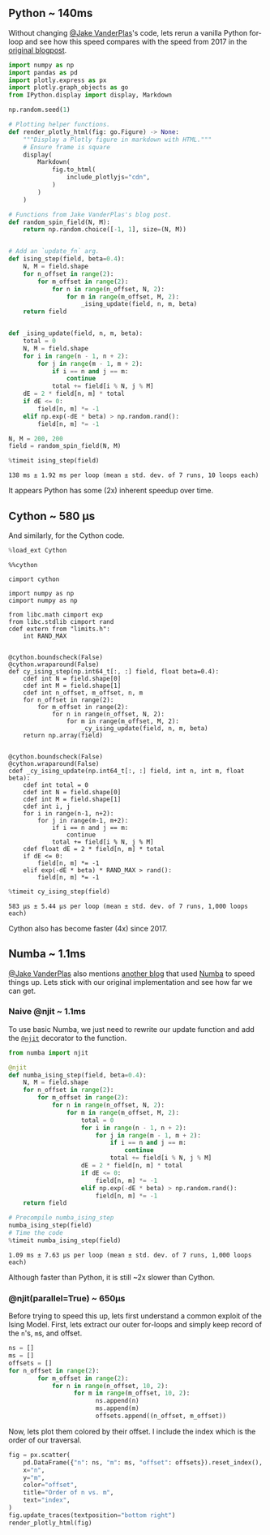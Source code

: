## Python ~ 140ms
Without changing [@Jake VanderPlas](https://github.com/jakevdp)'s code, lets rerun a vanilla Python for-loop and see how this speed compares with the speed from 2017 in the [original blogpost](https://jakevdp.github.io/blog/2017/12/11/live-coding-cython-ising-model/).


```python
import numpy as np
import pandas as pd
import plotly.express as px
import plotly.graph_objects as go
from IPython.display import display, Markdown

np.random.seed(1)
```


```python
# Plotting helper functions.
def render_plotly_html(fig: go.Figure) -> None:
    """Display a Plotly figure in markdown with HTML."""
    # Ensure frame is square
    display(
        Markdown(
            fig.to_html(
                include_plotlyjs="cdn",
            )
        )
    )
```


```python
# Functions from Jake VanderPlas's blog post.
def random_spin_field(N, M):
    return np.random.choice([-1, 1], size=(N, M))


# Add an `update_fn` arg.
def ising_step(field, beta=0.4):
    N, M = field.shape
    for n_offset in range(2):
        for m_offset in range(2):
            for n in range(n_offset, N, 2):
                for m in range(m_offset, M, 2):
                    _ising_update(field, n, m, beta)
    return field


def _ising_update(field, n, m, beta):
    total = 0
    N, M = field.shape
    for i in range(n - 1, n + 2):
        for j in range(m - 1, m + 2):
            if i == n and j == m:
                continue
            total += field[i % N, j % M]
    dE = 2 * field[n, m] * total
    if dE <= 0:
        field[n, m] *= -1
    elif np.exp(-dE * beta) > np.random.rand():
        field[n, m] *= -1
```


```python
N, M = 200, 200
field = random_spin_field(N, M)
```


```python
%timeit ising_step(field)
```

    138 ms ± 1.92 ms per loop (mean ± std. dev. of 7 runs, 10 loops each)


It appears Python has some (2x) inherent speedup over time.

## Cython ~ 580 µs
And similarly, for the Cython code.


```python
%load_ext Cython
```


```cython
%%cython

cimport cython

import numpy as np
cimport numpy as np

from libc.math cimport exp
from libc.stdlib cimport rand
cdef extern from "limits.h":
    int RAND_MAX


@cython.boundscheck(False)
@cython.wraparound(False)
def cy_ising_step(np.int64_t[:, :] field, float beta=0.4):
    cdef int N = field.shape[0]
    cdef int M = field.shape[1]
    cdef int n_offset, m_offset, n, m
    for n_offset in range(2):
        for m_offset in range(2):
            for n in range(n_offset, N, 2):
                for m in range(m_offset, M, 2):
                    _cy_ising_update(field, n, m, beta)
    return np.array(field)


@cython.boundscheck(False)
@cython.wraparound(False)
cdef _cy_ising_update(np.int64_t[:, :] field, int n, int m, float beta):
    cdef int total = 0
    cdef int N = field.shape[0]
    cdef int M = field.shape[1]
    cdef int i, j
    for i in range(n-1, n+2):
        for j in range(m-1, m+2):
            if i == n and j == m:
                continue
            total += field[i % N, j % M]
    cdef float dE = 2 * field[n, m] * total
    if dE <= 0:
        field[n, m] *= -1
    elif exp(-dE * beta) * RAND_MAX > rand():
        field[n, m] *= -1
```


```python
%timeit cy_ising_step(field)
```

    583 µs ± 5.44 µs per loop (mean ± std. dev. of 7 runs, 1,000 loops each)


Cython also has become faster (4x) since 2017.

## Numba ~ 1.1ms
[@Jake VanderPlas](https://github.com/jakevdp) also mentions [another blog](https://matthewrocklin.com/blog/work/2015/02/28/Ising) that used [Numba](https://numba.readthedocs.io/en/stable/index.html) to speed things up. Lets stick with our original implementation and see how far we can get.

### Naive @njit ~ 1.1ms
To use basic Numba, we just need to rewrite our update function and add the [`@njit`](https://numba.readthedocs.io/en/stable/user/jit.html) decorator to the function.


```python
from numba import njit
```


```python
@njit
def numba_ising_step(field, beta=0.4):
    N, M = field.shape
    for n_offset in range(2):
        for m_offset in range(2):
            for n in range(n_offset, N, 2):
                for m in range(m_offset, M, 2):
                    total = 0
                    for i in range(n - 1, n + 2):
                        for j in range(m - 1, m + 2):
                            if i == n and j == m:
                                continue
                            total += field[i % N, j % M]
                    dE = 2 * field[n, m] * total
                    if dE <= 0:
                        field[n, m] *= -1
                    elif np.exp(-dE * beta) > np.random.rand():
                        field[n, m] *= -1
    return field
```


```python
# Precompile numba_ising_step
numba_ising_step(field)
# Time the code
%timeit numba_ising_step(field)
```

    1.09 ms ± 7.63 µs per loop (mean ± std. dev. of 7 runs, 1,000 loops each)


Although faster than Python, it is still ~2x slower than Cython.

### @njit(parallel=True) ~ 650µs
Before trying to speed this up, lets first understand a common exploit of the Ising Model. First, lets extract our outer for-loops and simply keep record of the `n`'s, `m`s, and offset.


```python
ns = []
ms = []
offsets = []
for n_offset in range(2):
        for m_offset in range(2):
            for n in range(n_offset, 10, 2):
                  for m in range(m_offset, 10, 2):
                        ns.append(n)
                        ms.append(m)
                        offsets.append((n_offset, m_offset))
```

Now, lets plot them colored by their offset. I include the index which is the order of our traversal.


```python
fig = px.scatter(
    pd.DataFrame({"n": ns, "m": ms, "offset": offsets}).reset_index(),
    x="n",
    y="m",
    color="offset",
    title="Order of n vs. m",
    text="index",
)
fig.update_traces(textposition="bottom right")
render_plotly_html(fig)
```


<html>
<head><meta charset="utf-8" /></head>
<body>
    <div>                        <script type="text/javascript">window.PlotlyConfig = {MathJaxConfig: 'local'};</script>
        <script charset="utf-8" src="https://cdn.plot.ly/plotly-2.29.1.min.js"></script>                <div id="eb3fad7d-c98f-45fd-87b5-4f95ce3cba3e" class="plotly-graph-div" style="height:100%; width:100%;"></div>            <script type="text/javascript">                                    window.PLOTLYENV=window.PLOTLYENV || {};                                    if (document.getElementById("eb3fad7d-c98f-45fd-87b5-4f95ce3cba3e")) {                    Plotly.newPlot(                        "eb3fad7d-c98f-45fd-87b5-4f95ce3cba3e",                        [{"hovertemplate":"offset=(0, 0)\u003cbr\u003en=%{x}\u003cbr\u003em=%{y}\u003cbr\u003eindex=%{text}\u003cextra\u003e\u003c\u002fextra\u003e","legendgroup":"(0, 0)","marker":{"color":"#636efa","symbol":"circle"},"mode":"markers+text","name":"(0, 0)","orientation":"v","showlegend":true,"text":[0.0,1.0,2.0,3.0,4.0,5.0,6.0,7.0,8.0,9.0,10.0,11.0,12.0,13.0,14.0,15.0,16.0,17.0,18.0,19.0,20.0,21.0,22.0,23.0,24.0],"x":[0,0,0,0,0,2,2,2,2,2,4,4,4,4,4,6,6,6,6,6,8,8,8,8,8],"xaxis":"x","y":[0,2,4,6,8,0,2,4,6,8,0,2,4,6,8,0,2,4,6,8,0,2,4,6,8],"yaxis":"y","type":"scatter","textposition":"bottom right"},{"hovertemplate":"offset=(0, 1)\u003cbr\u003en=%{x}\u003cbr\u003em=%{y}\u003cbr\u003eindex=%{text}\u003cextra\u003e\u003c\u002fextra\u003e","legendgroup":"(0, 1)","marker":{"color":"#EF553B","symbol":"circle"},"mode":"markers+text","name":"(0, 1)","orientation":"v","showlegend":true,"text":[25.0,26.0,27.0,28.0,29.0,30.0,31.0,32.0,33.0,34.0,35.0,36.0,37.0,38.0,39.0,40.0,41.0,42.0,43.0,44.0,45.0,46.0,47.0,48.0,49.0],"x":[0,0,0,0,0,2,2,2,2,2,4,4,4,4,4,6,6,6,6,6,8,8,8,8,8],"xaxis":"x","y":[1,3,5,7,9,1,3,5,7,9,1,3,5,7,9,1,3,5,7,9,1,3,5,7,9],"yaxis":"y","type":"scatter","textposition":"bottom right"},{"hovertemplate":"offset=(1, 0)\u003cbr\u003en=%{x}\u003cbr\u003em=%{y}\u003cbr\u003eindex=%{text}\u003cextra\u003e\u003c\u002fextra\u003e","legendgroup":"(1, 0)","marker":{"color":"#00cc96","symbol":"circle"},"mode":"markers+text","name":"(1, 0)","orientation":"v","showlegend":true,"text":[50.0,51.0,52.0,53.0,54.0,55.0,56.0,57.0,58.0,59.0,60.0,61.0,62.0,63.0,64.0,65.0,66.0,67.0,68.0,69.0,70.0,71.0,72.0,73.0,74.0],"x":[1,1,1,1,1,3,3,3,3,3,5,5,5,5,5,7,7,7,7,7,9,9,9,9,9],"xaxis":"x","y":[0,2,4,6,8,0,2,4,6,8,0,2,4,6,8,0,2,4,6,8,0,2,4,6,8],"yaxis":"y","type":"scatter","textposition":"bottom right"},{"hovertemplate":"offset=(1, 1)\u003cbr\u003en=%{x}\u003cbr\u003em=%{y}\u003cbr\u003eindex=%{text}\u003cextra\u003e\u003c\u002fextra\u003e","legendgroup":"(1, 1)","marker":{"color":"#ab63fa","symbol":"circle"},"mode":"markers+text","name":"(1, 1)","orientation":"v","showlegend":true,"text":[75.0,76.0,77.0,78.0,79.0,80.0,81.0,82.0,83.0,84.0,85.0,86.0,87.0,88.0,89.0,90.0,91.0,92.0,93.0,94.0,95.0,96.0,97.0,98.0,99.0],"x":[1,1,1,1,1,3,3,3,3,3,5,5,5,5,5,7,7,7,7,7,9,9,9,9,9],"xaxis":"x","y":[1,3,5,7,9,1,3,5,7,9,1,3,5,7,9,1,3,5,7,9,1,3,5,7,9],"yaxis":"y","type":"scatter","textposition":"bottom right"}],                        {"template":{"data":{"histogram2dcontour":[{"type":"histogram2dcontour","colorbar":{"outlinewidth":0,"ticks":""},"colorscale":[[0.0,"#0d0887"],[0.1111111111111111,"#46039f"],[0.2222222222222222,"#7201a8"],[0.3333333333333333,"#9c179e"],[0.4444444444444444,"#bd3786"],[0.5555555555555556,"#d8576b"],[0.6666666666666666,"#ed7953"],[0.7777777777777778,"#fb9f3a"],[0.8888888888888888,"#fdca26"],[1.0,"#f0f921"]]}],"choropleth":[{"type":"choropleth","colorbar":{"outlinewidth":0,"ticks":""}}],"histogram2d":[{"type":"histogram2d","colorbar":{"outlinewidth":0,"ticks":""},"colorscale":[[0.0,"#0d0887"],[0.1111111111111111,"#46039f"],[0.2222222222222222,"#7201a8"],[0.3333333333333333,"#9c179e"],[0.4444444444444444,"#bd3786"],[0.5555555555555556,"#d8576b"],[0.6666666666666666,"#ed7953"],[0.7777777777777778,"#fb9f3a"],[0.8888888888888888,"#fdca26"],[1.0,"#f0f921"]]}],"heatmap":[{"type":"heatmap","colorbar":{"outlinewidth":0,"ticks":""},"colorscale":[[0.0,"#0d0887"],[0.1111111111111111,"#46039f"],[0.2222222222222222,"#7201a8"],[0.3333333333333333,"#9c179e"],[0.4444444444444444,"#bd3786"],[0.5555555555555556,"#d8576b"],[0.6666666666666666,"#ed7953"],[0.7777777777777778,"#fb9f3a"],[0.8888888888888888,"#fdca26"],[1.0,"#f0f921"]]}],"heatmapgl":[{"type":"heatmapgl","colorbar":{"outlinewidth":0,"ticks":""},"colorscale":[[0.0,"#0d0887"],[0.1111111111111111,"#46039f"],[0.2222222222222222,"#7201a8"],[0.3333333333333333,"#9c179e"],[0.4444444444444444,"#bd3786"],[0.5555555555555556,"#d8576b"],[0.6666666666666666,"#ed7953"],[0.7777777777777778,"#fb9f3a"],[0.8888888888888888,"#fdca26"],[1.0,"#f0f921"]]}],"contourcarpet":[{"type":"contourcarpet","colorbar":{"outlinewidth":0,"ticks":""}}],"contour":[{"type":"contour","colorbar":{"outlinewidth":0,"ticks":""},"colorscale":[[0.0,"#0d0887"],[0.1111111111111111,"#46039f"],[0.2222222222222222,"#7201a8"],[0.3333333333333333,"#9c179e"],[0.4444444444444444,"#bd3786"],[0.5555555555555556,"#d8576b"],[0.6666666666666666,"#ed7953"],[0.7777777777777778,"#fb9f3a"],[0.8888888888888888,"#fdca26"],[1.0,"#f0f921"]]}],"surface":[{"type":"surface","colorbar":{"outlinewidth":0,"ticks":""},"colorscale":[[0.0,"#0d0887"],[0.1111111111111111,"#46039f"],[0.2222222222222222,"#7201a8"],[0.3333333333333333,"#9c179e"],[0.4444444444444444,"#bd3786"],[0.5555555555555556,"#d8576b"],[0.6666666666666666,"#ed7953"],[0.7777777777777778,"#fb9f3a"],[0.8888888888888888,"#fdca26"],[1.0,"#f0f921"]]}],"mesh3d":[{"type":"mesh3d","colorbar":{"outlinewidth":0,"ticks":""}}],"scatter":[{"fillpattern":{"fillmode":"overlay","size":10,"solidity":0.2},"type":"scatter"}],"parcoords":[{"type":"parcoords","line":{"colorbar":{"outlinewidth":0,"ticks":""}}}],"scatterpolargl":[{"type":"scatterpolargl","marker":{"colorbar":{"outlinewidth":0,"ticks":""}}}],"bar":[{"error_x":{"color":"#2a3f5f"},"error_y":{"color":"#2a3f5f"},"marker":{"line":{"color":"#E5ECF6","width":0.5},"pattern":{"fillmode":"overlay","size":10,"solidity":0.2}},"type":"bar"}],"scattergeo":[{"type":"scattergeo","marker":{"colorbar":{"outlinewidth":0,"ticks":""}}}],"scatterpolar":[{"type":"scatterpolar","marker":{"colorbar":{"outlinewidth":0,"ticks":""}}}],"histogram":[{"marker":{"pattern":{"fillmode":"overlay","size":10,"solidity":0.2}},"type":"histogram"}],"scattergl":[{"type":"scattergl","marker":{"colorbar":{"outlinewidth":0,"ticks":""}}}],"scatter3d":[{"type":"scatter3d","line":{"colorbar":{"outlinewidth":0,"ticks":""}},"marker":{"colorbar":{"outlinewidth":0,"ticks":""}}}],"scattermapbox":[{"type":"scattermapbox","marker":{"colorbar":{"outlinewidth":0,"ticks":""}}}],"scatterternary":[{"type":"scatterternary","marker":{"colorbar":{"outlinewidth":0,"ticks":""}}}],"scattercarpet":[{"type":"scattercarpet","marker":{"colorbar":{"outlinewidth":0,"ticks":""}}}],"carpet":[{"aaxis":{"endlinecolor":"#2a3f5f","gridcolor":"white","linecolor":"white","minorgridcolor":"white","startlinecolor":"#2a3f5f"},"baxis":{"endlinecolor":"#2a3f5f","gridcolor":"white","linecolor":"white","minorgridcolor":"white","startlinecolor":"#2a3f5f"},"type":"carpet"}],"table":[{"cells":{"fill":{"color":"#EBF0F8"},"line":{"color":"white"}},"header":{"fill":{"color":"#C8D4E3"},"line":{"color":"white"}},"type":"table"}],"barpolar":[{"marker":{"line":{"color":"#E5ECF6","width":0.5},"pattern":{"fillmode":"overlay","size":10,"solidity":0.2}},"type":"barpolar"}],"pie":[{"automargin":true,"type":"pie"}]},"layout":{"autotypenumbers":"strict","colorway":["#636efa","#EF553B","#00cc96","#ab63fa","#FFA15A","#19d3f3","#FF6692","#B6E880","#FF97FF","#FECB52"],"font":{"color":"#2a3f5f"},"hovermode":"closest","hoverlabel":{"align":"left"},"paper_bgcolor":"white","plot_bgcolor":"#E5ECF6","polar":{"bgcolor":"#E5ECF6","angularaxis":{"gridcolor":"white","linecolor":"white","ticks":""},"radialaxis":{"gridcolor":"white","linecolor":"white","ticks":""}},"ternary":{"bgcolor":"#E5ECF6","aaxis":{"gridcolor":"white","linecolor":"white","ticks":""},"baxis":{"gridcolor":"white","linecolor":"white","ticks":""},"caxis":{"gridcolor":"white","linecolor":"white","ticks":""}},"coloraxis":{"colorbar":{"outlinewidth":0,"ticks":""}},"colorscale":{"sequential":[[0.0,"#0d0887"],[0.1111111111111111,"#46039f"],[0.2222222222222222,"#7201a8"],[0.3333333333333333,"#9c179e"],[0.4444444444444444,"#bd3786"],[0.5555555555555556,"#d8576b"],[0.6666666666666666,"#ed7953"],[0.7777777777777778,"#fb9f3a"],[0.8888888888888888,"#fdca26"],[1.0,"#f0f921"]],"sequentialminus":[[0.0,"#0d0887"],[0.1111111111111111,"#46039f"],[0.2222222222222222,"#7201a8"],[0.3333333333333333,"#9c179e"],[0.4444444444444444,"#bd3786"],[0.5555555555555556,"#d8576b"],[0.6666666666666666,"#ed7953"],[0.7777777777777778,"#fb9f3a"],[0.8888888888888888,"#fdca26"],[1.0,"#f0f921"]],"diverging":[[0,"#8e0152"],[0.1,"#c51b7d"],[0.2,"#de77ae"],[0.3,"#f1b6da"],[0.4,"#fde0ef"],[0.5,"#f7f7f7"],[0.6,"#e6f5d0"],[0.7,"#b8e186"],[0.8,"#7fbc41"],[0.9,"#4d9221"],[1,"#276419"]]},"xaxis":{"gridcolor":"white","linecolor":"white","ticks":"","title":{"standoff":15},"zerolinecolor":"white","automargin":true,"zerolinewidth":2},"yaxis":{"gridcolor":"white","linecolor":"white","ticks":"","title":{"standoff":15},"zerolinecolor":"white","automargin":true,"zerolinewidth":2},"scene":{"xaxis":{"backgroundcolor":"#E5ECF6","gridcolor":"white","linecolor":"white","showbackground":true,"ticks":"","zerolinecolor":"white","gridwidth":2},"yaxis":{"backgroundcolor":"#E5ECF6","gridcolor":"white","linecolor":"white","showbackground":true,"ticks":"","zerolinecolor":"white","gridwidth":2},"zaxis":{"backgroundcolor":"#E5ECF6","gridcolor":"white","linecolor":"white","showbackground":true,"ticks":"","zerolinecolor":"white","gridwidth":2}},"shapedefaults":{"line":{"color":"#2a3f5f"}},"annotationdefaults":{"arrowcolor":"#2a3f5f","arrowhead":0,"arrowwidth":1},"geo":{"bgcolor":"white","landcolor":"#E5ECF6","subunitcolor":"white","showland":true,"showlakes":true,"lakecolor":"white"},"title":{"x":0.05},"mapbox":{"style":"light"}}},"xaxis":{"anchor":"y","domain":[0.0,1.0],"title":{"text":"n"}},"yaxis":{"anchor":"x","domain":[0.0,1.0],"title":{"text":"m"}},"legend":{"title":{"text":"offset"},"tracegroupgap":0},"title":{"text":"Order of n vs. m"}},                        {"responsive": true}                    )                };                            </script>        </div>
</body>
</html>



```python
fig.show()
```



If you click on any one of the offsets, you'll notice that when that offset disappears, all of its neighbors stay intact. Because the markov blanket of each cell in the Ising Model are the immediate neighbors, this means these update steps are independent, and we can do them in parallel using Numba's [`parallel=True`](https://numba.readthedocs.io/en/stable/user/parallel.html).


```python
from numba import prange
```


```python
@njit(parallel=True)
def numba_parallel_ising_step(field, beta=0.4):
    N, M = field.shape

    for n_offset in range(2):
        for m_offset in range(2):
            ns = np.arange(n_offset, N, 2)
            for n in prange(len(ns)):
                n = ns[n]
                ms = np.arange(m_offset, M, 2)
                for m in prange(len(ms)):
                    m = ms[m]
                    total = 0
                    for i in range(n - 1, n + 2):
                        for j in range(m - 1, m + 2):
                            if i == n and j == m:
                                continue
                            total += field[i % N, j % M]
                    dE = 2 * field[n, m] * total
                    if dE <= 0:
                        field[n, m] *= -1
                    elif np.exp(-dE * beta) > np.random.rand():
                        field[n, m] *= -1
    return field
```


```python
numba_parallel_ising_step(field)
%timeit numba_parallel_ising_step(field)
```

    645 µs ± 44 µs per loop (mean ± std. dev. of 7 runs, 1,000 loops each)


`prange` also has some ability to detect parallel-eligible code itself. For example, the iteration over all the neighbors, can happen in parallel.


```python
numba_parallel_ising_step.parallel_diagnostics(level=1)
```

     
    ================================================================================
     Parallel Accelerator Optimizing:  Function numba_parallel_ising_step, 
    /var/folders/1j/7lmy8byj4sv720g4hf67kkmm0000gn/T/ipykernel_2188/3547723262.py 
    (1)  
    ================================================================================
    
    
    Parallel loop listing for  Function numba_parallel_ising_step, /var/folders/1j/7lmy8byj4sv720g4hf67kkmm0000gn/T/ipykernel_2188/3547723262.py (1) 
    -------------------------------------------------------------------|loop #ID
    @njit(parallel=True)                                               | 
    def numba_parallel_ising_step(field, beta=0.4):                    | 
        N, M = field.shape                                             | 
                                                                       | 
        for n_offset in range(2):                                      | 
            for m_offset in range(2):                                  | 
                ns = np.arange(n_offset, N, 2)                         | 
                for n in prange(len(ns)):------------------------------| #3
                    n = ns[n]                                          | 
                    ms = np.arange(m_offset, M, 2)                     | 
                    for m in prange(len(ms)):--------------------------| #2
                        m = ms[m]                                      | 
                        total = 0                                      | 
                        for i in range(n - 1, n + 2):                  | 
                            for j in range(m - 1, m + 2):              | 
                                if i == n and j == m:                  | 
                                    continue                           | 
                                total += field[i % N, j % M]           | 
                        dE = 2 * field[n, m] * total                   | 
                        if dE <= 0:                                    | 
                            field[n, m] *= -1                          | 
                        elif np.exp(-dE * beta) > np.random.rand():    | 
                            field[n, m] *= -1                          | 
        return field                                                   | 
    ------------------------------ After Optimisation ------------------------------
    Parallel region 0:
    +--3 (parallel)
       +--1 (serial, fused with loop(s): 2)
       +--2 (serial)
    
    
    Parallel region 1:
    +--0 (parallel)
       +--1 (serial)
    
    
     
    Parallel region 0 (loop #3) had 1 loop(s) fused and 2 loop(s) serialized as part
     of the larger parallel loop (#3).
     
    Parallel region 1 (loop #0) had 0 loop(s) fused and 1 loop(s) serialized as part
     of the larger parallel loop (#0).
    --------------------------------------------------------------------------------
    --------------------------------------------------------------------------------
     


With `parallel=True`, we are now in the neighborhood of Cython.

### Unrolling for-loops ~ 600µs
For small for-loops (like iterating over the neighbors of an atom), we can use a trick called [unrolling the for-loop](https://en.wikipedia.org/wiki/Loop_unrolling). Basically, we rewrite the for-loop as an explicit calculation. I have seen this used successively in Micropython as well.


```python
@njit(parallel=True)
def numba_parallel_unrolled_ising_step(field, beta=0.4):
    N, M = field.shape

    for n_offset in range(2):
        for m_offset in range(2):
            ns = np.arange(n_offset, N, 2)
            for n in prange(len(ns)):
                n = ns[n]
                ms = np.arange(m_offset, M, 2)
                for m in prange(len(ms)):
                    m = ms[m]
                    dE = (
                        2
                        * field[n, m]
                        # Unrolled for-loop over 8 neighbors.
                        * (
                            field[(n - 1) % N, (m - 1) % M]
                            + field[(n - 1) % N, m]
                            + field[(n - 1) % N, (m + 1) % M]
                            + field[n, (m - 1) % M]
                            + field[n, (m + 1) % M]
                            + field[(n + 1) % N, (m - 1) % M]
                            + field[(n + 1) % N, m]
                            + field[(n + 1) % N, (m + 1) % M]
                        )
                    )
                    if dE <= 0:
                        field[n, m] *= -1
                    elif np.exp(-dE * beta) > np.random.rand():
                        field[n, m] *= -1
    return field
```


```python
numba_parallel_unrolled_ising_step(field)
%timeit numba_parallel_unrolled_ising_step(field)
```

    593 µs ± 33.2 µs per loop (mean ± std. dev. of 7 runs, 1,000 loops each)


Nice! Faster, but not beating Cython conclusively.


```python
# A little magic to automatically write my blog :)
import subprocess

subprocess.run(["jupyter", "nbconvert", "--to", "markdown", "ising_model_speed.ipynb"])
```
